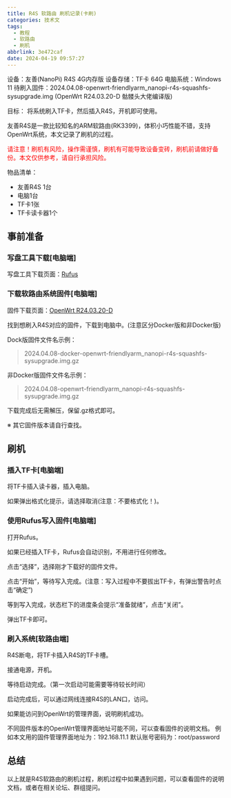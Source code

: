 ```yaml
---
title: R4S 软路由 刷机记录(卡刷)
categories: 技术文
tags:
  - 教程
  - 软路由
  - 刷机
abbrlink: 3e472caf
date: 2024-04-19 09:57:27
---
```


设备：友善(NanoPi) R4S 4G内存版
设备存储：TF卡 64G
电脑系统：Windows 11
待刷入固件：2024.04.08-openwrt-friendlyarm_nanopi-r4s-squashfs-sysupgrade.img (OpenWrt R24.03.20-D 骷髅头大佬编译版)

目标：
将系统刷入TF卡，然后插入R4S，开机即可使用。

友善R4S是一款比较知名的ARM软路由(RK3399)，体积小巧性能不错，支持OpenWrt系统，本文记录了刷机的过程。

<font color="red">请注意！刷机有风险，操作需谨慎，刷机有可能导致设备变砖，刷机前请做好备份。本文仅供参考，请自行承担风险。</font>

物品清单：

- 友善R4S 1台
- 电脑1台
- TF卡1张
- TF卡读卡器1个

## 事前准备

### 写盘工具下载[电脑端]

写盘工具下载页面：[Rufus](https://rufus.ie/zh/)

### 下载软路由系统固件[电脑端]

固件下载页面：[OpenWrt R24.03.20-D](https://github.com/DHDAXCW/OpenWrt_RockChip/releases/tag/2024.04.08-rockchip)

找到想刷入R4S对应的固件，下载到电脑中。(注意区分Docker版和非Docker版)

Dock版固件文件名示例：
> 2024.04.08-docker-openwrt-friendlyarm_nanopi-r4s-squashfs-sysupgrade.img.gz

非Docker版固件文件名示例：
> 2024.04.08-openwrt-friendlyarm_nanopi-r4s-squashfs-sysupgrade.img.gz

下载完成后无需解压，保留.gz格式即可。

※ 其它固件版本请自行查找。

## 刷机

### 插入TF卡[电脑端]

将TF卡插入读卡器，插入电脑。

如果弹出格式化提示，请选择取消(注意：不要格式化！)。

### 使用Rufus写入固件[电脑端]

打开Rufus。

如果已经插入TF卡，Rufus会自动识别，不用进行任何修改。

点击“选择”，选择刚才下载好的固件文件。

点击“开始”，等待写入完成。(注意：写入过程中不要拔出TF卡，有弹出警告时点击“确定”)

等到写入完成，状态栏下的进度条会提示“准备就绪”，点击“关闭”。

弹出TF卡即可。

### 刷入系统[软路由端]

R4S断电，将TF卡插入R4S的TF卡槽。

接通电源，开机。

等待启动完成。（第一次启动可能需要等待较长时间）

启动完成后，可以通过网线连接R4S的LAN口，访问。

如果能访问到OpenWrt的管理界面，说明刷机成功。

不同固件版本的OpenWrt管理界面地址可能不同，可以查看固件的说明文档。
例如本文用的固件管理界面地址为：192.168.11.1 
默认账号密码为：root/password

## 总结

以上就是R4S软路由的刷机过程，刷机过程中如果遇到问题，可以查看固件的说明文档，或者在相关论坛、群组提问。